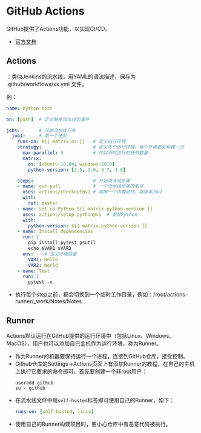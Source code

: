 # GitHub Actions

GitHub提供了Actions功能，以实现CI/CD。
- [官方文档](https://help.github.com/en/actions)

## Actions

：类似Jenkins的流水线，用YAML的语法描述，保存为 .github/workflows/xx.yml 文件。

例：

```yaml
name: Python test

on: [push]  # 定义触发流水线的事件

jobs:       # 开始流水线任务
  job1:     # 第一个任务
    runs-on: ${{ matrix.os }}   # 定义运行环境
    strategy:                   # 定义多个运行环境，每个环境都会构建一次
      max-parallel: 4           # 可以同时运行的任务数量
      matrix:
        os: [ubuntu-18.04, windows-2019]
        python-version: [3.5, 3.6, 3.7, 3.8]

    steps:                      # 开始流水线步骤
    - name: git pull            # 一个流水线步骤的名字
      uses: actions/checkout@v1 # 调用一个内置动作，其版本为v1
      with:
        ref: master
    - name: Set up Python ${{ matrix.python-version }}
      uses: actions/setup-python@v1  # 安装Python
      with:
        python-version: ${{ matrix.python-version }}
    - name: Install dependencies
      run: |
        pip install pytest psutil
        echo $VAR1 $VAR2
      env:    # 定义环境变量
        VAR1: Hello
        VAR2: World
    - name: Test
      run: |
        pytest -v
```

- 执行每个step之前，都会切换到一个临时工作目录，例如：/root/actions-runner/_work/Notes/Notes

## Runner

Actions默认运行在GitHub提供的运行环境中（包括Linux、Windows、MacOS），用户也可以添加自己主机作为运行环境，称为Runner。
- 作为Runner的机器要保持运行一个进程，连接到GitHub仓库，接受控制。
- Github仓库的Settings->Actions页面上有添加Runner的教程，在自己的主机上执行它要求的命令即可。首先要创建一个非root用户：
  ```shell
  useradd github
  su - github
  ```
- 在流水线文件中用`self-hosted`标签即可使用自己的Runner，如下：
  ```yaml
  runs-on: [self-hosted, linux]
  ```
- 使用自己的Runner构建项目时，要小心仓库中有恶意代码被执行。
